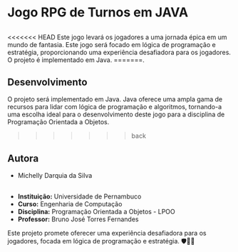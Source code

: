 # Jogo RPG de Turnos em JAVA

## 

<<<<<<< HEAD
Este jogo levará os jogadores a uma jornada épica em um mundo de fantasia. Este jogo será focado em lógica de programação e estratégia, proporcionando uma experiência desafiadora para os jogadores.
O projeto é implementado em Java.
=======.

## Desenvolvimento

O projeto será implementado em Java. Java oferece uma ampla gama de recursos para lidar com lógica de programação e algoritmos, tornando-a uma escolha ideal para o desenvolvimento deste jogo para a disciplina de Programação Orientada a Objetos.

>>>>>>> back


## Autora

-  Michelly Darquia da Silva

##

- **Instituição:** Universidade de Pernambuco 
- **Curso:** Engenharia de Computação
- **Disciplina:** Programação Orientada a Objetos - LPOO
- **Professor:** Bruno José Torres Fernandes

Este projeto promete oferecer uma experiência desafiadora para os jogadores, focada em lógica de programação e estratégia. 🛡️🐉✨

